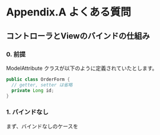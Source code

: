 # Appendix.A よくある質問

## コントローラとViewのバインドの仕組み

### 0. 前提
ModelAttribute クラスが以下のように定義されていたとします。

```java
public class OrderForm {
  // getter, setter は省略
  private Long id;
}
```

### 1. バインドなし
まず、バインドなしのケースを
